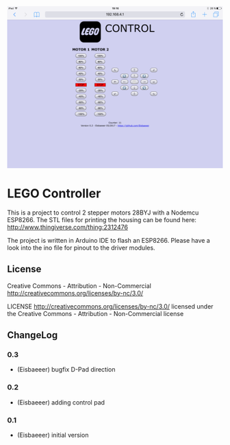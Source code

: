 ![Logo](img/screen.png)
# LEGO Controller

This is a project to control 2 stepper motors 28BYJ with a Nodemcu ESP8266.
The STL files for printing the housing can be found here: http://www.thingiverse.com/thing:2312476

The project is written in Arduino IDE to flash an ESP8266.
Please have a look into the ino file for pinout to the driver modules.

## License
Creative Commons - Attribution - Non-Commercial
http://creativecommons.org/licenses/by-nc/3.0/

LICENSE
http://creativecommons.org/licenses/by-nc/3.0/
licensed under the Creative Commons - Attribution - Non-Commercial license

## ChangeLog

### 0.3
* (Eisbaeeer) bugfix D-Pad direction

### 0.2
* (Eisbaeeer) adding control pad

### 0.1
* (Eisbaeeer) initial version

